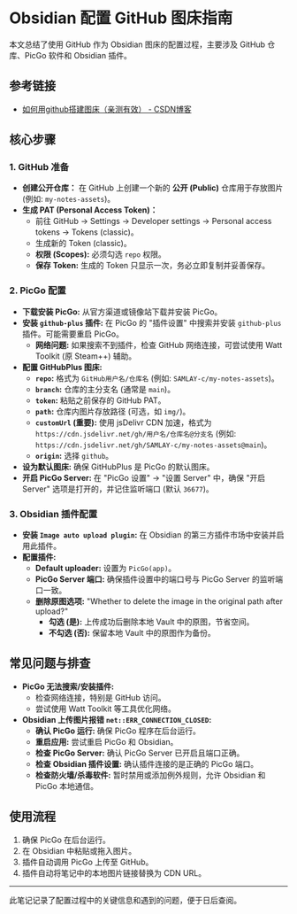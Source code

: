 # Obsidian 配置 GitHub 图床指南

本文总结了使用 GitHub 作为 Obsidian 图床的配置过程，主要涉及 GitHub 仓库、PicGo 软件和 Obsidian 插件。

## 参考链接

*   [如何用github搭建图床（亲测有效） - CSDN博客](https://blog.csdn.net/xdnxl/article/details/129466060)

## 核心步骤

### 1. GitHub 准备

*   **创建公开仓库：** 在 GitHub 上创建一个新的 **公开 (Public)** 仓库用于存放图片 (例如: `my-notes-assets`)。
*   **生成 PAT (Personal Access Token)：**
    *   前往 GitHub -> Settings -> Developer settings -> Personal access tokens -> Tokens (classic)。
    *   生成新的 Token (classic)。
    *   **权限 (Scopes):** 必须勾选 `repo` 权限。
    *   **保存 Token:** 生成的 Token 只显示一次，务必立即复制并妥善保存。

### 2. PicGo 配置

*   **下载安装 PicGo:** 从官方渠道或镜像站下载并安装 PicGo。
*   **安装 `github-plus` 插件:** 在 PicGo 的 "插件设置" 中搜索并安装 `github-plus` 插件。可能需要重启 PicGo。
    *   **网络问题:** 如果搜索不到插件，检查 GitHub 网络连接，可尝试使用 Watt Toolkit (原 Steam++) 辅助。
*   **配置 GitHubPlus 图床:**
    *   **`repo`:** 格式为 `GitHub用户名/仓库名` (例如: `SAMLAY-c/my-notes-assets`)。
    *   **`branch`:** 仓库的主分支名 (通常是 `main`)。
    *   **`token`:** 粘贴之前保存的 GitHub PAT。
    *   **`path`:** 仓库内图片存放路径 (可选，如 `img/`)。
    *   **`customUrl` (重要):** 使用 jsDelivr CDN 加速，格式为 `https://cdn.jsdelivr.net/gh/用户名/仓库名@分支名` (例如: `https://cdn.jsdelivr.net/gh/SAMLAY-c/my-notes-assets@main`)。
    *   **`origin`:** 选择 `github`。
*   **设为默认图床:** 确保 GitHubPlus 是 PicGo 的默认图床。
*   **开启 PicGo Server:** 在 "PicGo 设置" -> "设置 Server" 中，确保 "开启 Server" 选项是打开的，并记住监听端口 (默认 `36677`)。

### 3. Obsidian 插件配置

*   **安装 `Image auto upload plugin`:** 在 Obsidian 的第三方插件市场中安装并启用此插件。
*   **配置插件:**
    *   **Default uploader:** 设置为 `PicGo(app)`。
    *   **PicGo Server 端口:** 确保插件设置中的端口号与 PicGo Server 的监听端口一致。
    *   **删除原图选项:** "Whether to delete the image in the original path after upload?"
        *   **勾选 (是):** 上传成功后删除本地 Vault 中的原图，节省空间。
        *   **不勾选 (否):** 保留本地 Vault 中的原图作为备份。

## 常见问题与排查

*   **PicGo 无法搜索/安装插件:**
    *   检查网络连接，特别是 GitHub 访问。
    *   尝试使用 Watt Toolkit 等工具优化网络。
*   **Obsidian 上传图片报错 `net::ERR_CONNECTION_CLOSED`:**
    *   **确认 PicGo 运行:** 确保 PicGo 程序在后台运行。
    *   **重启应用:** 尝试重启 PicGo 和 Obsidian。
    *   **检查 PicGo Server:** 确认 PicGo Server 已开启且端口正确。
    *   **检查 Obsidian 插件设置:** 确认插件连接的是正确的 PicGo 端口。
    *   **检查防火墙/杀毒软件:** 暂时禁用或添加例外规则，允许 Obsidian 和 PicGo 本地通信。

## 使用流程

1.  确保 PicGo 在后台运行。
2.  在 Obsidian 中粘贴或拖入图片。
3.  插件自动调用 PicGo 上传至 GitHub。
4.  插件自动将笔记中的本地图片链接替换为 CDN URL。

---
此笔记记录了配置过程中的关键信息和遇到的问题，便于日后查阅。 